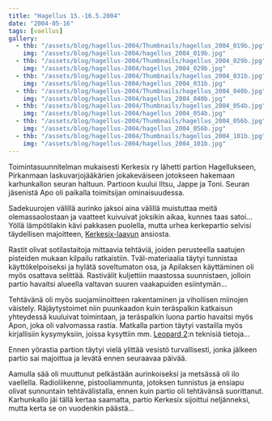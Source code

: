 ```yaml
---
title: "Hagellus 15.-16.5.2004"
date: "2004-05-16"
tags: [vaellus]
gallery:
  - thb: "/assets/blog/hagellus-2004/Thumbnails/hagellus_2004_019b.jpg"
    img: "/assets/blog/hagellus-2004/hagellus_2004_019b.jpg"
  - thb: "/assets/blog/hagellus-2004/Thumbnails/hagellus_2004_029b.jpg"
    img: "/assets/blog/hagellus-2004/hagellus_2004_029b.jpg"
  - thb: "/assets/blog/hagellus-2004/Thumbnails/hagellus_2004_031b.jpg"
    img: "/assets/blog/hagellus-2004/hagellus_2004_031b.jpg"
  - thb: "/assets/blog/hagellus-2004/Thumbnails/hagellus_2004_040b.jpg"
    img: "/assets/blog/hagellus-2004/hagellus_2004_040b.jpg"
  - thb: "/assets/blog/hagellus-2004/Thumbnails/hagellus_2004_054b.jpg"
    img: "/assets/blog/hagellus-2004/hagellus_2004_054b.jpg"
  - thb: "/assets/blog/hagellus-2004/Thumbnails/hagellus_2004_056b.jpg"
    img: "/assets/blog/hagellus-2004/hagellus_2004_056b.jpg"
  - thb: "/assets/blog/hagellus-2004/Thumbnails/hagellus_2004_101b.jpg"
    img: "/assets/blog/hagellus-2004/hagellus_2004_101b.jpg"
---
```


Toimintasuunnitelman mukaisesti Kerkesix ry lähetti partion
Hagellukseen, Pirkanmaan laskuvarjojääkärien jokakeväiseen jotokseen
hakemaan karhunkallon seuran haltuun. Partioon kuului Iltsu, Jappe ja
Toni. Seuran jäsenistä Apo oli paikalla toimitsijan ominaisuudessa.

Sadekuurojen välillä aurinko jaksoi aina välillä muistuttaa meitä
olemassaolostaan ja vaatteet kuivuivat joksikin aikaa, kunnes taas
satoi... Yöllä lämpötilakin kävi pakkasen puolella, mutta urhea
kerkepartio selvisi täydellisen majoitteen,
[Kerkesix-laavun](/kerkesix-laavu/) ansiosta.

Rastit olivat sotilastaitoja mittaavia tehtäviä, joiden perusteella
saatujen pisteiden mukaan kilpailu ratkaistiin. Tväl-materiaalia täytyi
tunnistaa käyttökelpoiseksi ja hylätä soveltumaton osa, ja Apilaksen
käyttäminen oli myös osattava selittää. Rastivälit kuljettiin maastossa
suunnistaen, jolloin partio havaitsi alueella valtavan suuren
vaakapuiden esiintymän...

Tehtävänä oli myös suojamiinoitteen rakentaminen ja vihollisen miinojen
väistely. Räjäytystoimet niin puunkaadon kuin teräspalkin katkaisun
yhteydessä kuuluivat toimintaan, ja teräspalkin luona partio havaitsi
myös Apon, joka oli valvomassa rastia. Matkalla partion täytyi vastailla
myös kirjallisiin kysymyksiin, joissa kysyttiin mm. [Leopard
2](http://fi.wikipedia.org/wiki/Leopard_2):n teknisiä tietoja...

Ennen yörastia partion täytyi vielä ylittää vesistö turvallisesti, jonka
jälkeen partio sai majoittua ja levätä ennen seuraavaa päivää.

Aamulla sää oli muuttunut pelkästään aurinkoiseksi ja metsässä oli ilo
vaellella. Radioliikenne, pistooliammunta, jotoksen tunnistus ja ensiapu
olivat sunnuntain tehtävälistalla, ennen kuin partio oli tehtävänsä
suorittanut. Karhunkallo jäi tällä kertaa saamatta, partio Kerkesix
sijoittui neljänneksi, mutta kerta se on vuodenkin päästä...
